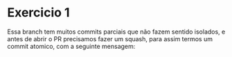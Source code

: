 # Exercicio 1

Essa branch tem muitos commits parciais que não fazem sentido isolados, e antes de abrir o PR precisamos fazer um squash, para assim termos um commit atomico, com a seguinte mensagem:
